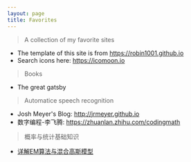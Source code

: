 ```yaml
---
layout: page
title: Favorites
---
```


> A collection of my favorite sites

* The template of this site is from <https://robin1001.github.io>
* Search icons here: <https://icomoon.io>

> Books

* The great gatsby

> Automatice speech recognition

* Josh Meyer's Blog: <http://jrmeyer.github.io>
* 数字编程-李飞腾: <https://zhuanlan.zhihu.com/codingmath>

> 概率与统计基础知识

* [详解EM算法与混合高斯模型](https://blog.csdn.net/lin_limin/article/details/81048411)

